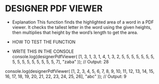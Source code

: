 # DESIGNER PDF VIEWER

- Explanation 
This function finds the highlighted area of a word in a PDF viewer.
It checks the tallest letter in the word using the given heights,
then multiplies that height by the word’s length to get the area.

- HOW TO TEST THE FUNCTION

- WRITE THIS IN THE CONSOLE  
console.log(designerPdfViewer(
  [1, 3, 1, 3, 1, 4, 1, 3, 2, 5, 5, 5, 5, 5, 5, 5, 5, 5, 5, 5, 5, 5, 5, 5, 5, 7], 
  "zaba"
)); // Output: 28  

console.log(designerPdfViewer(
  [1, 2, 3, 4, 5, 6, 7, 8, 9, 10, 11, 12, 13, 14, 15, 16, 17, 18, 19, 20, 21, 22, 23, 24, 25, 26], 
  "abc"
)); // Output: 9  
